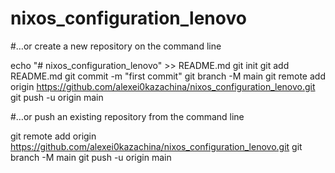 # nixos_configuration_lenovo
#…or create a new repository on the command line

echo "# nixos_configuration_lenovo" >> README.md
git init
git add README.md
git commit -m "first commit"
git branch -M main
git remote add origin https://github.com/alexei0kazachina/nixos_configuration_lenovo.git
git push -u origin main

#…or push an existing repository from the command line

git remote add origin https://github.com/alexei0kazachina/nixos_configuration_lenovo.git
git branch -M main
git push -u origin main

